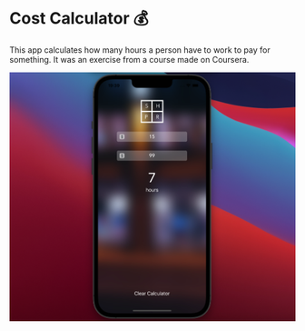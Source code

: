 # Cost Calculator 💰
This app calculates how many hours a person have to work to pay for something. It was an exercise from a course made on Coursera.

<img align="center" alt="Screenshot" src="./screenshot.png"/>